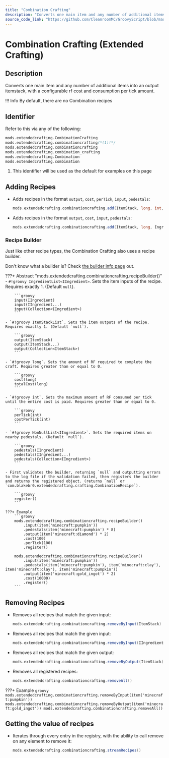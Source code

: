 ```yaml
---
title: "Combination Crafting"
description: "Converts one main item and any number of additional items into an output itemstack, with a configurable rf cost and consumption per tick amount."
source_code_link: "https://github.com/CleanroomMC/GroovyScript/blob/master/src/main/java/com/cleanroommc/groovyscript/compat/mods/extendedcrafting/CombinationCrafting.java"
---
```


# Combination Crafting (Extended Crafting)

## Description

Converts one main item and any number of additional items into an output itemstack, with a configurable rf cost and consumption per tick amount.

!!! Info
    By default, there are no Combination recipes

## Identifier

Refer to this via any of the following:

```groovy hl_lines="2"
mods.extendedcrafting.CombinationCrafting
mods.extendedcrafting.combinationcrafting/*(1)!*/
mods.extendedcrafting.combinationCrafting
mods.extendedcrafting.combination_crafting
mods.extendedcrafting.Combination
mods.extendedcrafting.combination
```

1. This identifier will be used as the default for examples on this page

## Adding Recipes

- Adds recipes in the format `output`, `cost`, `perTick`, `input`, `pedestals`:

    ```groovy
    mods.extendedcrafting.combinationcrafting.add(ItemStack, long, int, Ingredient, NonNullList<Ingredient>)
    ```

- Adds recipes in the format `output`, `cost`, `input`, `pedestals`:

    ```groovy
    mods.extendedcrafting.combinationcrafting.add(ItemStack, long, Ingredient, NonNullList<Ingredient>)
    ```


### Recipe Builder

Just like other recipe types, the Combination Crafting also uses a recipe builder.

Don't know what a builder is? Check [the builder info page](../../../groovy/builder.md) out.

???+ Abstract "mods.extendedcrafting.combinationcrafting.recipeBuilder()"
    - `#!groovy IngredientList<IIngredient>`. Sets the item inputs of the recipe. Requires exactly 1. (Default `null`).

        ```groovy
        input(IIngredient)
        input(IIngredient...)
        input(Collection<IIngredient>)
        ```

    - `#!groovy ItemStackList`. Sets the item outputs of the recipe. Requires exactly 1. (Default `null`).

        ```groovy
        output(ItemStack)
        output(ItemStack...)
        output(Collection<ItemStack>)
        ```

    - `#!groovy long`. Sets the amount of RF required to complete the craft. Requires greater than or equal to 0.

        ```groovy
        cost(long)
        totalCost(long)
        ```

    - `#!groovy int`. Sets the maximum amount of RF consumed per tick until the entire cost is paid. Requires greater than or equal to 0.

        ```groovy
        perTick(int)
        costPerTick(int)
        ```

    - `#!groovy NonNullList<IIngredient>`. Sets the required items on nearby pedestals. (Default `null`).

        ```groovy
        pedestals(IIngredient)
        pedestals(IIngredient...)
        pedestals(Collection<IIngredient>)
        ```

    - First validates the builder, returning `null` and outputting errors to the log file if the validation failed, then registers the builder and returns the registered object. (returns `null` or `com.blakebr0.extendedcrafting.crafting.CombinationRecipe`).

        ```groovy
        register()
        ```

    ???+ Example
        ```groovy
        mods.extendedcrafting.combinationcrafting.recipeBuilder()
            .input(item('minecraft:pumpkin'))
            .pedestals(item('minecraft:pumpkin') * 8)
            .output(item('minecraft:diamond') * 2)
            .cost(100)
            .perTick(100)
            .register()

        mods.extendedcrafting.combinationcrafting.recipeBuilder()
            .input(item('minecraft:pumpkin'))
            .pedestals(item('minecraft:pumpkin'), item('minecraft:clay'), item('minecraft:clay'), item('minecraft:pumpkin'))
            .output(item('minecraft:gold_ingot') * 2)
            .cost(10000)
            .register()
        ```



## Removing Recipes

- Removes all recipes that match the given input:

    ```groovy
    mods.extendedcrafting.combinationcrafting.removeByInput(ItemStack)
    ```

- Removes all recipes that match the given input:

    ```groovy
    mods.extendedcrafting.combinationcrafting.removeByInput(IIngredient)
    ```

- Removes all recipes that match the given output:

    ```groovy
    mods.extendedcrafting.combinationcrafting.removeByOutput(ItemStack)
    ```

- Removes all registered recipes:

    ```groovy
    mods.extendedcrafting.combinationcrafting.removeAll()
    ```

???+ Example
    ```groovy
    mods.extendedcrafting.combinationcrafting.removeByInput(item('minecraft:pumpkin'))
    mods.extendedcrafting.combinationcrafting.removeByOutput(item('minecraft:gold_ingot'))
    mods.extendedcrafting.combinationcrafting.removeAll()
    ```

## Getting the value of recipes

- Iterates through every entry in the registry, with the ability to call remove on any element to remove it:

    ```groovy
    mods.extendedcrafting.combinationcrafting.streamRecipes()
    ```
